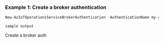 ### Example 1: Create a broker authentication
```powershell
New-AzIoTOperationsServiceBrokerAuthentication -AuthenticationName my-authn -BrokerName "my-broker" -InstanceName  "aio-instance-name"  -ResourceGroupName "aio-validation-116116143" -ExtendedLocationName  "/subscriptions/d4ccd08b-0809-446d-a8b7-7af8a90109cd/resourceGroups/aio-validation-116116143/providers/Microsoft.ExtendedLocation/customLocations/location-116116143"  -AuthenticationMethod @(@{ method = "X506"}) 
```

```output
sample output

```

Create a broker auth

